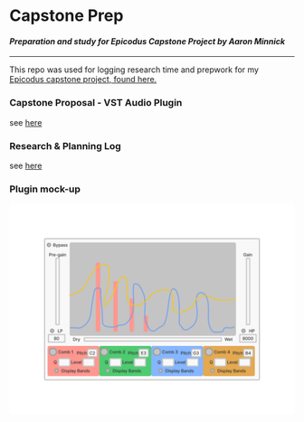 # Capstone Prep
#### *Preparation and study for Epicodus Capstone Project by Aaron Minnick*
---

This repo was used for logging research time and prepwork for my [Epicodus capstone project, found here.](https://github.com/aaronminnick/capstone-VST-plugin)

### Capstone Proposal - VST Audio Plugin
see [here](./capstone-proposal.md)

### Research & Planning Log
see [here](./LOG.md)

### Plugin mock-up
<img src="./plugin-mockup.png" alt="mock-up image of the proposed plugin">